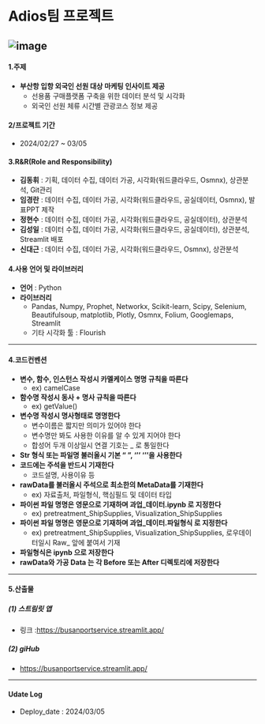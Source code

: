 # Adios팀 프로젝트
![image](https://github.com/Kshi0219/Adios/assets/149676714/0505755b-91f5-4f97-a42b-860c0aadd829)
-----
#### 1.주제
- __부산항 입항 외국인 선원 대상 마케팅 인사이트 제공__
    - 선용품 구매플랫폼 구축을 위한 데이터 분석 및 시각화
    - 외국인 선원 체류 시간별 관광코스 정보 제공

#### 2/프로젝트 기간
- 2024/02/27 ~ 03/05

#### 3.R&R(Role and Responsibility)
- __김동휘__ : 기획, 데이터 수집, 데이터 가공, 시각화(워드클라우드, Osmnx), 상관분석, Git관리
- __임경란__ : 데이터 수집, 데이터 가공, 시각화(워드클라우드, 공실데이터, Osmnx), 발표PPT 제작
- __정현수__ : 데이터 수집, 데이터 가공, 시각화(워드클라우드, 공실데이터), 상관분석
- __김성일__ : 데이터 수집, 데이터 가공, 시각화(워드클라우드, 공실데이터), 상관분석, Streamlit 배포
- __신대근__ : 데이터 수집, 데이터 가공, 시각화(워드클라우드, Osmnx), 상관분석

#### 4.사용 언어 및 라이브러리
- __언어__ : Python
- __라이브러리__
    - Pandas, Numpy, Prophet, Networkx, Scikit-learn, Scipy, Selenium, Beautifulsoup, matplotlib, Plotly, Osmnx, Folium, Googlemaps, Streamlit
    - 기타 시각화 툴 : Flourish
-----
#### 4.코드컨벤션
* __변수, 함수, 인스턴스 작성시 카멜케이스 명명 규칙을 따른다__
    * ex) camelCase
* __함수명 작성시 동사 + 명사 규칙을 따른다__
    * ex) getValue()
* __변수명 작성시 명사형태로 명명한다__
    * 변수이름은 짧지만 의미가 있어야 한다
    * 변수명만 봐도 사용한 이유를 알 수 있게 지어야 한다
    * 합성어 두개 이상일시 연결 기호는 _ 로 통일한다
* __Str 형식 또는 파일명 불러올시 기본 “ ”, ‘’’ ‘’’을 사용한다__
* __코드에는 주석을 반드시 기재한다__
    * 코드설명, 사용이유 등
* __rawData를 불러올시 주석으로 최소한의 MetaData를 기재한다__
    * ex) 자료출처, 파일형식, 핵심필드 및 데이터 타입
* __파이썬 파일 명명은 영문으로 기재하며 과업_데이터.ipynb 로 지정한다__
    * ex) pretreatment_ShipSupplies, Visualization_ShipSupplies
* __파이썬 파일 명명은 영문으로 기재하며 과업_데이터.파일형식 로 지정한다__
    * ex) pretreatment_ShipSupplies, Visualization_ShipSupplies, 로우데이터일시 Raw_ 앞에 붙여서 기재
* __파일형식은  ipynb 으로 저장한다__
* __rawData와 가공 Data 는  각 Before 또는 After 디렉토리에 저장한다__
-----
#### 5.산출물
##### (1) 스트림릿 앱
* 링크 :https://busanportservice.streamlit.app/
##### (2) giHub
* https://busanportservice.streamlit.app/

-----
#### Udate Log
* Deploy_date : 2024/03/05
